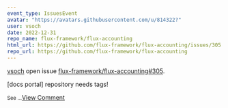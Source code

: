 ```yaml
---
event_type: IssuesEvent
avatar: "https://avatars.githubusercontent.com/u/814322?"
user: vsoch
date: 2022-12-31
repo_name: flux-framework/flux-accounting
html_url: https://github.com/flux-framework/flux-accounting/issues/305
repo_url: https://github.com/flux-framework/flux-accounting
---
```


<a href='https://github.com/vsoch' target='_blank'>vsoch</a> open issue <a href='https://github.com/flux-framework/flux-accounting/issues/305' target='_blank'>flux-framework/flux-accounting#305</a>.

<p>[docs portal] repository needs tags!</p><small>See ...</small><a href='https://github.com/flux-framework/flux-accounting/issues/305' target='_blank'>View Comment</a>